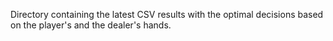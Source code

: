 Directory containing the latest CSV results with the optimal decisions based on the player's and the dealer's hands. 